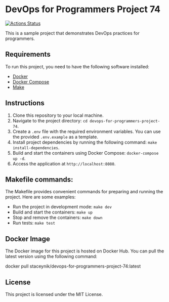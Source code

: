 # DevOps for Programmers Project 74
[![Actions Status](https://github.com/staceynik/devops-for-programmers-project-74/workflows/hexlet-check/badge.svg)](https://github.com/staceynik/devops-for-programmers-project-74/actions)

This is a sample project that demonstrates DevOps practices for programmers.

## Requirements

To run this project, you need to have the following software installed:

- [Docker](https://docs.docker.com/get-docker/)
- [Docker Compose](https://docs.docker.com/compose/install/)
- [Make](https://www.gnu.org/software/make/)

## Instructions

1. Clone this repository to your local machine.
2. Navigate to the project directory: `cd devops-for-programmers-project-74`.
3. Create a `.env` file with the required environment variables. You can use the provided `.env.example` as a template.
4. Install project dependencies by running the following command: `make install-dependencies`.
5. Build and start the containers using Docker Compose: `docker-compose up -d`.
6. Access the application at `http://localhost:8080`.

## Makefile commands:

The Makefile provides convenient commands for preparing and running the project. Here are some examples:
- Run the project in development mode: `make dev`
- Build and start the containers: `make up`
- Stop and remove the containers: `make down`
- Run tests: `make test`

## Docker Image

The Docker image for this project is hosted on Docker Hub. You can pull the latest version using the following command:


docker pull staceynik/devops-for-programmers-project-74:latest


## License

This project is licensed under the MIT License.

